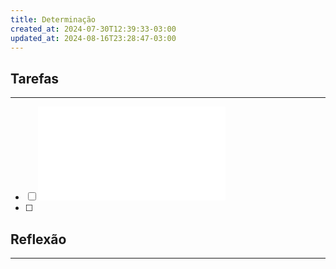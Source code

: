 ```yaml
---
title: Determinação
created_at: 2024-07-30T12:39:33-03:00
updated_at: 2024-08-16T23:28:47-03:00
---
```

## Tarefas
---
- [ ] ![Lhama](../../../__private/6c84cc03-8933-47bb-8246-6a520e701675.md)
- [ ] 

##  Reflexão
---
